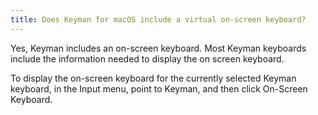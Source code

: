 ```yaml
---
title: Does Keyman for macOS include a virtual on-screen keyboard?
---
```


Yes, Keyman includes an on-screen keyboard. Most Keyman keyboards include
the information needed to display the on screen keyboard.

To display the on-screen keyboard for the currently selected Keyman keyboard,
in the Input menu, point to Keyman, and then click On-Screen Keyboard.
